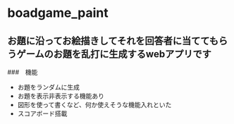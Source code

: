 # boadgame_paint
## お題に沿ってお絵描きしてそれを回答者に当ててもらうゲームのお題を乱打に生成するwebアプリです

###　機能
* お題をランダムに生成
* お題を表示非表示する機能あり
* 図形を使って書くなど、何か使えそうな機能入れといた
* スコアボード搭載